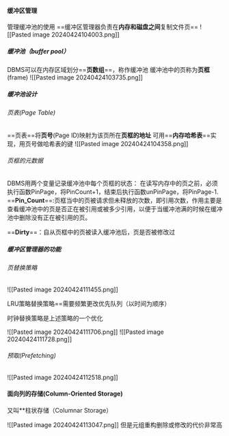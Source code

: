






#### 缓冲区管理

管理缓冲池的使用
==缓冲区管理器负责在**内存和磁盘之间**复制文件页==
![[Pasted image 20240424104003.png]]
##### 缓冲池（buffer pool）
DBMS可以在内存区域划分==**页数组**==，称作缓冲池
缓冲池中的页称为**页框**(frame)
![[Pasted image 20240424103735.png]]

##### 缓冲池设计
###### 页表(Page Table)
==页表==将**页号**(Page ID)映射为该页所在**页框的地址**
可用==**内存哈希表**==实现，用页号做哈希表的键
![[Pasted image 20240424104358.png]]

###### 页框的元数据

DBMS用两个变量记录缓冲池中每个页框的状态：
在读写内存中的页之前，必须执行函数PinPage，将PinCount+1，结束后执行函数unPinPage，将PinPage-1.
==**Pin_Count**==:页框当中的页被请求但未释放的次数，即引用次数，作用主要是查看缓冲池中的页是否正在被引用或被多少引用，以便于当缓冲池满的时候在缓冲池中删除没有正在被引用的页。

==**Dirty**==：自从页框中的页被读入缓冲池后，页是否被修改过

##### 缓冲区管理器的功能
###### 页替换策略
![[Pasted image 20240424111455.png]]

LRU策略替换策略==需要频繁更改优先队列（以时间为顺序）


时钟替换策略是上述策略的一个优化

![[Pasted image 20240424111706.png]]
![[Pasted image 20240424111728.png]]


###### 预取(Prefetching)
![[Pasted image 20240424112518.png]]


#### 面向列的存储(Column-Oriented Storage)
又叫**柱状存储（Columnar Storage）

![[Pasted image 20240424113047.png]]
但是元组重构删除或修改的代价非常高